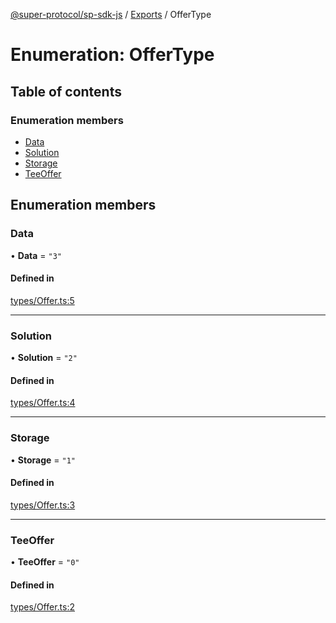 [@super-protocol/sp-sdk-js](../README.md) / [Exports](../modules.md) / OfferType

# Enumeration: OfferType

## Table of contents

### Enumeration members

- [Data](OfferType.md#data)
- [Solution](OfferType.md#solution)
- [Storage](OfferType.md#storage)
- [TeeOffer](OfferType.md#teeoffer)

## Enumeration members

### Data

• **Data** = `"3"`

#### Defined in

[types/Offer.ts:5](https://github.com/Super-Protocol/sp-sdk-js/blob/7510059/src/types/Offer.ts#L5)

___

### Solution

• **Solution** = `"2"`

#### Defined in

[types/Offer.ts:4](https://github.com/Super-Protocol/sp-sdk-js/blob/7510059/src/types/Offer.ts#L4)

___

### Storage

• **Storage** = `"1"`

#### Defined in

[types/Offer.ts:3](https://github.com/Super-Protocol/sp-sdk-js/blob/7510059/src/types/Offer.ts#L3)

___

### TeeOffer

• **TeeOffer** = `"0"`

#### Defined in

[types/Offer.ts:2](https://github.com/Super-Protocol/sp-sdk-js/blob/7510059/src/types/Offer.ts#L2)
